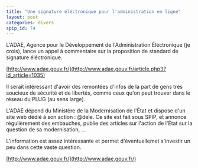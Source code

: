 ```yaml
---
title: "Une signature éléctronique pour l'administration en ligne"
layout: post
categories: divers
spip_id: 74
---
```

L'ADAE, Agence pour le Développement de l'Administration Éléctronique (je crois), lance un appel à commentaire sur la proposition de standard de signature éléctronique.

[http://www.adae.gouv.fr/](http://www.adae.gouv.fr/article.php3?id_article=1035)

Il serait intéressant d'avoir des remontées d'infos de la part de gens très soucieux de sécurité et de libertés, comme ceux qu'on peut trouver dans le réseau du PLUG (au sens large).

L'ADAE dépend du Ministère de la Modernisation de l'État et dispose d'un site web dédié à son action : @dele.
Ce site est fait sous SPIP, et annonce régulièrement des embauches, publie des articles sur l'action de l'État sur la question de sa modernisation, …

L'information est assez intéressante et permet d'éventuellemet s'investir un peu dans cette vaste question.

[http://www.adae.gouv.fr/](http://www.adae.gouv.fr/)